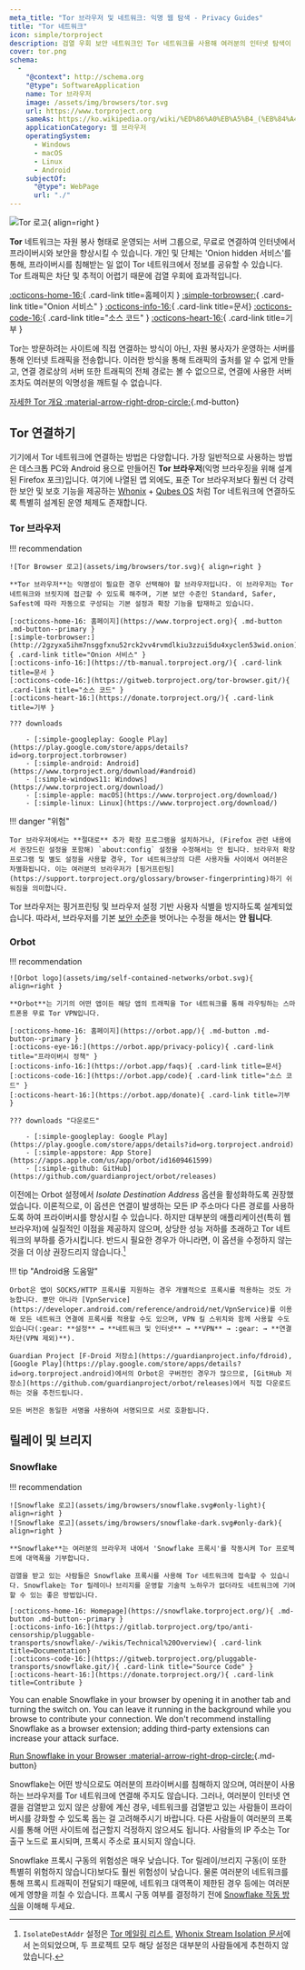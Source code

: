```yaml
---
meta_title: "Tor 브라우저 및 네트워크: 익명 웹 탐색 - Privacy Guides"
title: "Tor 네트워크"
icon: simple/torproject
description: 검열 우회 보안 네트워크인 Tor 네트워크를 사용해 여러분의 인터넷 탐색이 감시당하지 않도록 보호하세요.
cover: tor.png
schema:
  - 
    "@context": http://schema.org
    "@type": SoftwareApplication
    name: Tor 브라우저
    image: /assets/img/browsers/tor.svg
    url: https://www.torproject.org
    sameAs: https://ko.wikipedia.org/wiki/%ED%86%A0%EB%A5%B4_(%EB%84%A4%ED%8A%B8%EC%9B%8C%ED%81%AC)
    applicationCategory: 웹 브라우저
    operatingSystem:
      - Windows
      - macOS
      - Linux
      - Android
    subjectOf:
      "@type": WebPage
      url: "./"
---
```


![Tor 로고](assets/img/self-contained-networks/tor.svg){ align=right }

**Tor** 네트워크는 자원 봉사 형태로 운영되는 서버 그룹으로, 무료로 연결하여 인터넷에서 프라이버시와 보안을 향상시킬 수 있습니다. 개인 및 단체는 'Onion hidden 서비스'를 통해, 프라이버시를 침해받는 일 없이 Tor 네트워크에서 정보를 공유할 수 있습니다. Tor 트래픽은 차단 및 추적이 어렵기 때문에 검열 우회에 효과적입니다.

[:octicons-home-16:](https://www.torproject.org){ .card-link title=홈페이지 }
[:simple-torbrowser:](http://2gzyxa5ihm7nsggfxnu52rck2vv4rvmdlkiu3zzui5du4xyclen53wid.onion){ .card-link title="Onion 서비스" }
[:octicons-info-16:](https://tb-manual.torproject.org/){ .card-link title=문서}
[:octicons-code-16:](https://gitweb.torproject.org/tor.git){ .card-link title="소스 코드" }
[:octicons-heart-16:](https://donate.torproject.org/){ .card-link title=기부 }

Tor는 방문하려는 사이트에 직접 연결하는 방식이 아닌, 자원 봉사자가 운영하는 서버를 통해 인터넷 트래픽을 전송합니다. 이러한 방식을 통해 트래픽의 출처를 알 수 없게 만들고, 연결 경로상의 서버 또한 트래픽의 전체 경로는 볼 수 없으므로, 연결에 사용한 서버조차도 여러분의 익명성을 깨트릴 수 없습니다.

[자세한 Tor 개요 :material-arrow-right-drop-circle:](advanced/tor-overview.md ""){.md-button}

## Tor 연결하기

기기에서 Tor 네트워크에 연결하는 방법은 다양합니다. 가장 일반적으로 사용하는 방법은 데스크톱 PC와 Android 용으로 만들어진 **Tor 브라우저**(익명 브라우징을 위해 설계된 Firefox 포크)입니다. 여기에 나열된 앱 외에도, 표준 Tor 브라우저보다 훨씬 더 강력한 보안 및 보호 기능을 제공하는 [Whonix](desktop.md#whonix) + [Qubes OS](desktop.md#qubes-os) 처럼 Tor 네트워크에 연결하도록 특별히 설계된 운영 체제도 존재합니다.

### Tor 브라우저

!!! recommendation

    ![Tor Browser 로고](assets/img/browsers/tor.svg){ align=right }
    
    **Tor 브라우저**는 익명성이 필요한 경우 선택해야 할 브라우저입니다. 이 브라우저는 Tor 네트워크와 브릿지에 접근할 수 있도록 해주며, 기본 보안 수준인 Standard, Safer, Safest에 따라 자동으로 구성되는 기본 설정과 확장 기능을 탑재하고 있습니다.
    
    [:octicons-home-16: 홈페이지](https://www.torproject.org){ .md-button .md-button--primary }
    [:simple-torbrowser:](http://2gzyxa5ihm7nsggfxnu52rck2vv4rvmdlkiu3zzui5du4xyclen53wid.onion){ .card-link title="Onion 서비스" }
    [:octicons-info-16:](https://tb-manual.torproject.org/){ .card-link title=문서 }
    [:octicons-code-16:](https://gitweb.torproject.org/tor-browser.git/){ .card-link title="소스 코드" }
    [:octicons-heart-16:](https://donate.torproject.org/){ .card-link title=기부 }
    
    ??? downloads
    
        - [:simple-googleplay: Google Play](https://play.google.com/store/apps/details?id=org.torproject.torbrowser)
        - [:simple-android: Android](https://www.torproject.org/download/#android)
        - [:simple-windows11: Windows](https://www.torproject.org/download/)
        - [:simple-apple: macOS](https://www.torproject.org/download/)
        - [:simple-linux: Linux](https://www.torproject.org/download/)

!!! danger "위험"

    Tor 브라우저에서는 **절대로** 추가 확장 프로그램을 설치하거나, (Firefox 관련 내용에서 권장드린 설정을 포함해) `about:config` 설정을 수정해서는 안 됩니다. 브라우저 확장 프로그램 및 별도 설정을 사용할 경우, Tor 네트워크상의 다른 사용자들 사이에서 여러분은 차별화됩니다. 이는 여러분의 브라우저가 [핑거프린팅](https://support.torproject.org/glossary/browser-fingerprinting)하기 쉬워짐을 의미합니다.

Tor 브라우저는 핑거프린팅 및 브라우저 설정 기반 사용자 식별을 방지하도록 설계되었습니다. 따라서, 브라우저를 기본 [보안 수준](https://tb-manual.torproject.org/security-settings/)을 벗어나는 수정을 해서는 **안 됩니다**.

### Orbot

!!! recommendation

    ![Orbot logo](assets/img/self-contained-networks/orbot.svg){ align=right }
    
    **Orbot**는 기기의 어떤 앱이든 해당 앱의 트래픽을 Tor 네트워크를 통해 라우팅하는 스마트폰용 무료 Tor VPN입니다.
    
    [:octicons-home-16: 홈페이지](https://orbot.app/){ .md-button .md-button--primary }
    [:octicons-eye-16:](https://orbot.app/privacy-policy){ .card-link title="프라이버시 정책" }
    [:octicons-info-16:](https://orbot.app/faqs){ .card-link title=문서}
    [:octicons-code-16:](https://orbot.app/code){ .card-link title="소스 코드" }
    [:octicons-heart-16:](https://orbot.app/donate){ .card-link title=기부 }
    
    ??? downloads "다운로드"
    
        - [:simple-googleplay: Google Play](https://play.google.com/store/apps/details?id=org.torproject.android)
        - [:simple-appstore: App Store](https://apps.apple.com/us/app/orbot/id1609461599)
        - [:simple-github: GitHub](https://github.com/guardianproject/orbot/releases)

이전에는 Orbot 설정에서 *Isolate Destination Address* 옵션을 활성화하도록 권장했었습니다. 이론적으로, 이 옵션은 연결이 발생하는 모든 IP 주소마다 다른 경로를 사용하도록 하여 프라이버시를 향상시킬 수 있습니다. 하지만 대부분의 애플리케이션(특히 웹 브라우저)에 실질적인 이점을 제공하지 않으며, 상당한 성능 저하를 초래하고 Tor 네트워크의 부하를 증가시킵니다. 반드시 필요한 경우가 아니라면, 이 옵션을 수정하지 않는 것을 더 이상 권장드리지 않습니다.[^1]

!!! tip "Android용 도움말"

    Orbot은 앱이 SOCKS/HTTP 프록시를 지원하는 경우 개별적으로 프록시를 적용하는 것도 가능합니다. 뿐만 아니라 [VpnService](https://developer.android.com/reference/android/net/VpnService)를 이용해 모든 네트워크 연결에 프록시를 적용할 수도 있으며, VPN 킬 스위치와 함께 사용할 수도 있습니다(:gear: **설정** → **네트워크 및 인터넷** → **VPN** → :gear: → **연결 차단(VPN 제외)**).
    
    Guardian Project [F-Droid 저장소](https://guardianproject.info/fdroid), [Google Play](https://play.google.com/store/apps/details?id=org.torproject.android)에서의 Orbot은 구버전인 경우가 많으므로, [GitHub 저장소](https://github.com/guardianproject/orbot/releases)에서 직접 다운로드하는 것을 추천드립니다.
    
    모든 버전은 동일한 서명을 사용하여 서명되므로 서로 호환됩니다.

## 릴레이 및 브리지

### Snowflake

!!! recommendation

    ![Snowflake 로고](assets/img/browsers/snowflake.svg#only-light){ align=right }
    ![Snowflake 로고](assets/img/browsers/snowflake-dark.svg#only-dark){ align=right }
    
    **Snowflake**는 여러분의 브라우저 내에서 'Snowflake 프록시'를 작동시켜 Tor 프로젝트에 대역폭을 기부합니다.
    
    검열을 받고 있는 사람들은 Snowflake 프록시를 사용해 Tor 네트워크에 접속할 수 있습니다. Snowflake는 Tor 릴레이나 브리지를 운영할 기술적 노하우가 없더라도 네트워크에 기여할 수 있는 좋은 방법입니다.
    
    [:octicons-home-16: Homepage](https://snowflake.torproject.org/){ .md-button .md-button--primary }
    [:octicons-info-16:](https://gitlab.torproject.org/tpo/anti-censorship/pluggable-transports/snowflake/-/wikis/Technical%20Overview){ .card-link title=Documentation}
    [:octicons-code-16:](https://gitweb.torproject.org/pluggable-transports/snowflake.git/){ .card-link title="Source Code" }
    [:octicons-heart-16:](https://donate.torproject.org/){ .card-link title=Contribute }

You can enable Snowflake in your browser by opening it in another tab and turning the switch on. You can leave it running in the background while you browse to contribute your connection. We don't recommend installing Snowflake as a browser extension; adding third-party extensions can increase your attack surface.

[Run Snowflake in your Browser :material-arrow-right-drop-circle:](https://snowflake.torproject.org/embed.html ""){.md-button}

Snowflake는 어떤 방식으로도 여러분의 프라이버시를 침해하지 않으며, 여러분이 사용하는 브라우저를 Tor 네트워크에 연결해 주지도 않습니다. 그러나, 여러분이 인터넷 연결을 검열받고 있지 않은 상황에 계신 경우, 네트워크를 검열받고 있는 사람들이 프라이버시를 강화할 수 있도록 돕는 걸 고려해주시기 바랍니다. 다른 사람들이 여러분의 프록시를 통해 어떤 사이트에 접근할지 걱정하지 않으셔도 됩니다. 사람들의 IP 주소는 Tor 출구 노드로 표시되며, 프록시 주소로 표시되지 않습니다.

Snowflake 프록시 구동의 위험성은 매우 낮습니다. Tor 릴레이/브리지 구동(이 또한 특별히 위험하지 않습니다)보다도 훨씬 위험성이 낮습니다. 물론 여러분의 네트워크를 통해 프록시 트래픽이 전달되기 때문에, 네트워크 대역폭이 제한된 경우 등에는 여러분에게 영향을 끼칠 수 있습니다. 프록시 구동 여부를 결정하기 전에 [Snowflake 작동 방식](https://gitlab.torproject.org/tpo/anti-censorship/pluggable-transports/snowflake/-/wikis/home)을 이해해 두세요.

[^1]: `IsolateDestAddr` 설정은 [Tor 메일링 리스트](https://lists.torproject.org/pipermail/tor-talk/2012-May/024403.html), [Whonix Stream Isolation 문서](https://www.whonix.org/wiki/Stream_Isolation)에서 논의되었으며, 두 프로젝트 모두 해당 설정은 대부분의 사람들에게 추천하지 않았습니다.
